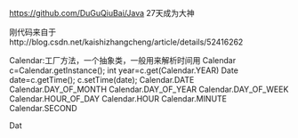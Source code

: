 https://github.com/DuGuQiuBai/Java
27天成为大神

刚代码来自于http://blog.csdn.net/kaishizhangcheng/article/details/52416262

Calendar:工厂方法，一个抽象类，一般用来解析时间用
Calendar c=Calendar.getInstance();
int year=c.get(Calendar.YEAR)
Date date=c.getTime();
c.setTime(date);
Calendar.DATE
Calendar.DAY_OF_MONTH
Calendar.DAY_OF_YEAR
Calendar.DAY_OF_WEEK
Calendar.HOUR_OF_DAY
Calendar.HOUR
Calendar.MINUTE
Calendar.SECOND

Dat